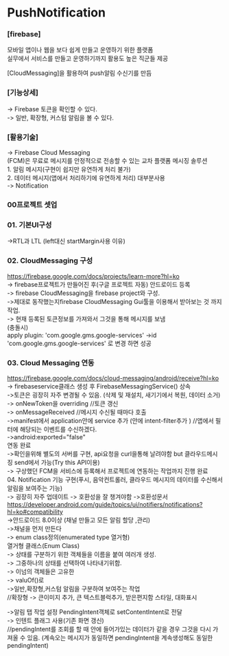 # PushNotification

### [firebase]   
모바일 앱이나 웹을 보다 쉽게 만들고 운영하기 위한 플랫폼   
실무에서 서비스를 만들고 운영하기까지 활용도 높은 직군들 제공   

[CloudMessaging]을 활용하여 push알림 수신기를 만듬   

### [기능상세]
-> Firebase 토큰을 확인할 수 있다.   
-> 일반, 확장형, 커스텀 알림을 볼 수 있다.   

### [활용기술]   
-> Firebase Cloud Messaging   
(FCM)은 무료로 메시지를 안정적으로 전송할 수 있는 교차 플랫폼 메시징 솔루션   
	1. 알림 메시지(구현이 쉽지만 유연하게 처리 불가)   
	2. 데이터 메시지(앱에서 처리하기에 유연하게 처리) 대부분사용   
-> Notification    




### 00프로젝트 셋업

### 01. 기본UI구성
->RTL과 LTL (left대신 startMargin사용 이유)   

### 02. CloudMessaging 구성
https://firebase.google.com/docs/projects/learn-more?hl=ko   
-> firebase프로젝트가 만들어진 후(구글 프로젝트 자동) 안드로이드 등록   
-> firebase CloudMessaging을 firebase project와 구성.    
->제대로 동작했는지firebase CloudMessaging Gui툴을 이용해서 받아보는 것 까지 작업.   
-> 현재 등록된 토큰정보를 가져와서 그것을 통해 메시지를 보냄   
(충돌시)   
apply plugin: 'com.google.gms.google-services' ->id 'com.google.gms.google-services' 로 변경 하면 성공   

### 03. Cloud Messaging 연동   
https://firebase.google.com/docs/cloud-messaging/android/receive?hl=ko   
-> firebaseservice클래스 생성 후 FirebaseMessagingService() 상속   
->토큰은 굉장히 자주 변경될 수 있음. (삭제 및 재설치, 새기기에서 복원, 데이터 소거)   
-> onNewToken을 overriding //토큰 갱신   
-> onMessageReceived //메시지 수신될 때마다 호출   
->manifest에서 application안에 service 추가 (안에 intent-filter추가 ) //앱에서 필터에 해당되는 이벤트를 수신하겠다. <action android:name="com.google.firebase.MESSAGING_EVENT"/>   
->android:exported="false"    
연동 완료    
->확인을위해 별도의 서버를 구현, api요청을 curl을통해 날려야함 but 클라우드메시징 send에서 가능(Try this API이용)   
-> 구상했던 FCM을 서비스에 등록해서 프로젝트에 연동하는 작업까지 진행 완료   
04. Notification 기능 구현(푸시, 음악컨트롤러, 클라우드 메시지의 데이터를 수신해서 알림을 보여주는 기능)   
-> 굉장히 자주 업데이트 -> 호환성을 잘 챙겨야함 ->호환성문서 https://developer.android.com/guide/topics/ui/notifiers/notifications?hl=ko#compatibility   
->안드로이드 8.0이상 (채널 만들고  모든 알림 할당 ,관리)    
->채널을 먼저 만든다   
-> enum class정의(enumerated type 열거형)   
	열거형 클래스(Enum Class)   
	-> 상태를 구분하기 위한 객체들을 이름을 붙여 여러개 생성.   
	-> 그중하나의 상태를 선택하여 나타내기위함.    
	-> 이넘의 객체들은 고유한    
	-> valuOf()로   
->일반,확장형,커스텀 알림을 구분하여 보여주는 작업    
	 //확장형 -> 큰이미지 추가, 큰 텍스트블럭추가, 받은편지함 스타일, 대화표시   

->알림 탭 작업 설정 PendingIntent객체로 setContentIntent로 전달   
-> 인텐트 플래그 사용(기존 화면 갱신)   
	//pendingIntent를 조회를 할 때 안에 들어가있는 데이터가 같을 경우 그것을 다시 가져올 수 있음. (계속오는 메시지가 동일하면 pendingIntent을 계속생성해도 동일한 pendingIntent)   



